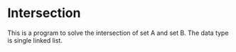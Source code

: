 # Intersection
This is a program to solve the intersection of set A and set B.
The data type is single linked list.

